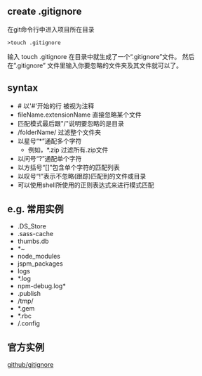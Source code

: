 ## create .gitignore
在git命令行中进入项目所在目录

```git
>touch .gitignore

```
输入 touch .gitignore 在目录中就生成了一个“.gitignore”文件。
然后在”.gitignore” 文件里输入你要忽略的文件夹及其文件就可以了。

## syntax
* \# 以'#'开始的行 被视为注释
* fileName.extensionName 直接忽略某个文件
* 匹配模式最后跟"/"说明要忽略的是目录
* /folderName/ 过滤整个文件夹
* 以星号“*”通配多个字符
	* 例如，*.zip 过滤所有.zip文件
* 以问号“?”通配单个字符
* 以方括号“[]”包含单个字符的匹配列表
* 以叹号“!”表示不忽略(跟踪)匹配到的文件或目录
* 可以使用shell所使用的正则表达式来进行模式匹配
 

## e.g. 常用实例
* .DS_Store
* .sass-cache 
* thumbs.db
* *~
* node_modules
* jspm_packages
* logs
* *.log
* npm-debug.log*
* .publish
* /tmp/
* *.gem
* *.rbc
* /.config



## 官方实例
[github/gitignore](https://github.com/github/gitignore)


